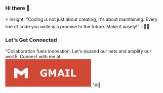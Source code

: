 ### Hi there 👋
⚡ Insight: "Coding is not just about creating, it's about maintaining. Every line of code you write is a promise to the future. Make it wisely!" 💡👩‍💻
### Let's Get Connected
"Collaboration fuels innovation. Let's expand our nets and amplify our worth. Connect with me at  
<a href="https://www.linkedin.com/in/ajitha-developer/">
  <img src="GMAIL.jpg" alt="LinkedIn" >
</a>
"🌐🚀
